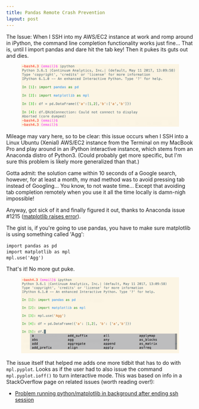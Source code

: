```yaml
---
title: Pandas Remote Crash Prevention
layout: post
---
```




The Issue: When I SSH into my AWS/EC2 instance at work and romp around in iPython, the command line completion
functionality works just fine... That is, until I import pandas and dare hit the tab key!  Then it pukes
its guts out and dies.

<figure>
<img src="/images/pandas-makes-ipython-puke-and-die.png" width="600vw">
</figure>

Mileage may vary here, so to be clear: this issue occurs when I SSH into a Linux Ubuntu (Xenial) 
AWS/EC2 instance from the Terminal on my MacBook Pro and play around in an iPython interactive instance, which
stems from an Anaconda distro of Python3.  (Could probably get more specific, but I'm sure this
problem is likely more generalized than that.)

Gotta admit: the solution came within 10 seconds of a Google search, however, for at least a month,
my mad method was to avoid pressing tab instead of Googling... You know, to not waste time... Except
that avoiding tab completion remotely when you use it all the time locally is damn-nigh impossible!

Anyway, got sick of it and finally figured it out, thanks to Anaconda issue #1215 
([matplotlib raises error](https://github.com/ContinuumIO/anaconda-issues/issues/1215)).

The gist is, if you're going to use pandas, you have to make sure matplotlib is using something
called 'Agg':
```
import pandas as pd
import matplotlib as mpl
mpl.use('Agg')
```

That's it!  No more gut puke.
<figure>
<img src="/images/pandas-no-more-gut-puke.png" width="600vw">
</figure>

The issue itself that helped me adds one more tidbit that has to do with `mpl.pyplot`.  Looks as if
the user had to also issue the command `mpl.pyplot.ioff()` to turn interactive mode.  This was based on
info in a StackOverflow page on related issues (worth reading over!):
* [Problem running python/matplotlib in background after ending ssh session
](https://stackoverflow.com/questions/2443702/problem-running-python-matplotlib-in-background-after-ending-ssh-session)
